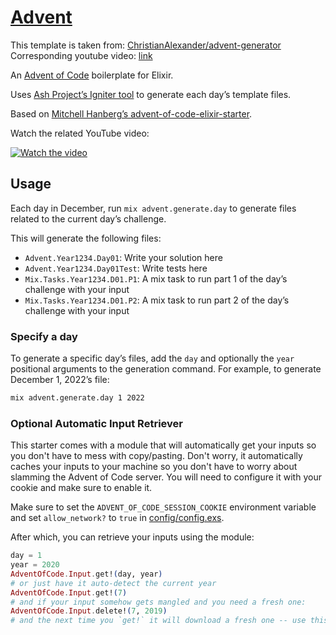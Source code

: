 # [Advent](https://github.com/ChristianAlexander/advent-generator)
This template is taken from: [ChristianAlexander/advent-generator](https://github.com/ChristianAlexander/advent-generator)
Corresponding youtube video: [link](https://www.youtube.com/watch?v=gpaV4bgEG-g&pp=ygUVYWR2ZW50IG9mIGNvZGUgZWxpeGly)

An [Advent of Code](https://www.adventofcode.com) boilerplate for Elixir.

Uses [Ash Project’s Igniter tool](https://github.com/ash-project/igniter) to generate each day’s template files.

Based on [Mitchell Hanberg’s advent-of-code-elixir-starter](https://github.com/mhanberg/advent-of-code-elixir-starter).

Watch the related YouTube video:

[![Watch the video](https://img.youtube.com/vi/gpaV4bgEG-g/maxresdefault.jpg)](https://youtu.be/gpaV4bgEG-g)

## Usage

Each day in December, run `mix advent.generate.day` to generate files related to the current day’s challenge.

This will generate the following files:
- `Advent.Year1234.Day01`: Write your solution here
- `Advent.Year1234.Day01Test`: Write tests here
- `Mix.Tasks.Year1234.D01.P1`: A mix task to run part 1 of the day’s challenge with your input
- `Mix.Tasks.Year1234.D01.P2`: A mix task to run part 2 of the day’s challenge with your input

### Specify a day

To generate a specific day’s files, add the `day` and optionally the `year` positional arguments to the generation command.
For example, to generate December 1, 2022’s file:
```bash
mix advent.generate.day 1 2022
```

### Optional Automatic Input Retriever

This starter comes with a module that will automatically get your inputs so you
don't have to mess with copy/pasting. Don't worry, it automatically caches your
inputs to your machine so you don't have to worry about slamming the Advent of
Code server. You will need to configure it with your cookie and make sure to
enable it.

Make sure to set the `ADVENT_OF_CODE_SESSION_COOKIE` environment variable and set `allow_network?` to `true` in [config/config.exs](config/config.exs).

After which, you can retrieve your inputs using the module:

```elixir
day = 1
year = 2020
AdventOfCode.Input.get!(day, year)
# or just have it auto-detect the current year
AdventOfCode.Input.get!(7)
# and if your input somehow gets mangled and you need a fresh one:
AdventOfCode.Input.delete!(7, 2019)
# and the next time you `get!` it will download a fresh one -- use this sparingly!
```
